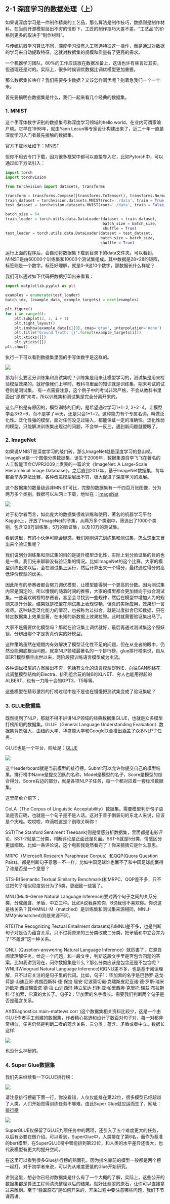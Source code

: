 ## 2-1 深度学习的数据处理（上）

如果说深度学习是一件制作精美的工艺品，那么算法是制作技巧，数据则是制作材料。在当前开源模型层出不穷的情形下，工匠的制作技巧大差不差，“工艺品”的价格则更多的取决于“制作材料”。

与传统机器学习算法不同，深度学习没有人工筛选特征这一操作，而是通过对数据的学习来自动提取特征。这就对数据集的规模和质量有了更高的需求。

一个机器学习团队，80%的工作应该放在数据准备上，这话也许有些言过其实，但道理还是对的。实际上，很多时候调优数据比调优模型更加重要。

那么数据集长啥样？我们需要多少数据？又该怎样调优呢？别着急我们一个一个来。

首先要搞明白数据集是什么，我们一起来看几个经典的数据集。

### 1. MNIST

这个手写体数字识别的数据集号称深度学习领域的hello world，在业内可谓家喻户晓。它早在1998年，就由Yann Lecun等专家设计构建出来了，近二十年一直是深度学习入门者最先接触的数据集。

官方下载地址如下：[MNIST](http://yann.lecun.com/exdb/mnist/)

但你不用去专门下载，因为很多框架中都可以直接导入它，比如Pytorch中，可以通过如下方法引入：


```python
import torch
import torchvision

from torchvision import datasets, transforms

transform = transforms.Compose([transforms.ToTensor(), transforms.Normalize(mean = (0.5), std = (0.5))])
train_dataset = torchvision.datasets.MNIST(root='./data', train = True, download = True, transform = transform)
test_dataset = torchvision.datasets.MNIST(root='./data', train = False, download = True, transform = transform)

batch_size = 64
train_loader = torch.utils.data.DataLoader(dataset = train_dataset,
                                           batch_size = batch_size,
                                           shuffle = True)
test_loader = torch.utils.data.DataLoader(dataset = test_dataset,
                                          batch_size = batch_size,
                                          shuffle = True)
```

运行上面的程序后，会自动将数据集下载到目录下的data文件夹。可以看到，MINST是由60000个训练集和10000个测试集组成。其中数据是28×28的矩阵，标签则是一个数字。标签好理解，就是0-9这10个数字，那数据长什么样呢？

我们可以通过如下代码把数据打印出来看看：


```python
import matplotlib.pyplot as plt

examples = enumerate(test_loader)
batch_idx, (example_data, example_targets) = next(examples)

plt.figure()
for i in range(6):
    plt.subplot(2, 3, i + 1)
    plt.tight_layout()
    plt.imshow(example_data[i][0], cmap='gray', interpolation='none')
    plt.title("Ground Truth: {}".format(example_targets[i]))
    plt.xticks([])
    plt.yticks([])
plt.show()
```

执行一下可以看到数据集里面的手写体数字是这样的。

![](../../notebook/2-1/assets/1.png)

那为什么要区分训练集和测试集呢？训练集是用来让模型学习的，测试集是用来检验模型效果的。就好像我们上学时，教科书里面的知识就是训练集，期末考试的试卷则是测试集。
有一点需要注意，这个例子中的考试非常严格，不会从教科书里面出“原题”来考。所以训练集和测试集是完全分离开来的。

这么严格是有原因的，模型训练的目的，是希望通过学习1+1=2, 2+2=4，让模型学会3+3=6，而不是学了半天，还是只会1+1=2。这种能力有个专属名词，叫做泛化性。泛化性强的模型，面对任何没见过输入，都能保证一定的准确性。泛化性弱的模型，只能解决训练集出现过的问题，不会举一反三，遇到新问题就傻眼了。

### 2. ImageNet

如果说MNIST是深度学习的敲门砖，那么ImageNet就是深度学习的登山梯。ImageNet是一个图像分类数据集，诞生于2009年，数据集源自李飞飞在著名的人工智能顶会CVPR2009上发表的一篇论文《ImageNet: A Large-Scale Hierarchical Image Database》，之后直到2017年，基于ImageNet数据集，每年都会举办算法比赛，各种改进模型层出不穷，极大促进了深度学习的发展。

这个数据集的数量级远非MNIST可比，完整的数据集有一千四百万张图像，分为两万多个类别，数据可以从网上下载，地址在：[ImageNet](http://www.image-net.org/)

![](../../notebook/2-1/assets/2.png)

对于初学者而言，如此庞大的数据集很难训练和使用，著名的机器学习平台Kaggle上，开放了ImageNet的子集，从两万多个类别中，筛选出了1000个类别，包含128万训练集，5万的验证集，以及10万的测试集。

看到这里，有的小伙伴可能会疑惑，我们刚刚讲完训练集和测试集，怎么这里又冒出来个验证集呢？

我们说划分训练集和测试集的目的是提升模型泛化性，实际上划分验证集的目的也是一样。我们先来聊聊没有验证集的情况。比如ImageNet的这个比赛，大家的模型训练出来以后，会在测试集上运行，然后计算出来一个得分，最终通过得分的高低评价模型的优劣。

因此所有的参赛者都会努力调优模型，让模型能得到一个更高的分数。因为测试集内容是固定的，所以慢慢的随着时间的推移，大家的模型都会更加倾向于拟合测试集。一些喜欢刷榜的参赛者，甚至会寻找到一些规律，然后在模型中增加人为的规则来提升分数。结果就是模型在测试集上表现惊艳，但真的实际应用，效果却一言难尽。这种缺乏泛化能力的情况，也被称为过拟合。就是过度拟合已知数据，只在特定数据集上效果显著，在未知的新数据上效果拉胯。此时就需要验证集出马了。

大家不是需要优化模型吗？那就在验证集上调优就好，最后再通过测试集这个照妖镜，分辨出哪个才是货真价实的好模型。

这种策略虽然在短期内有效解决了模型泛化性不足的问题，但在从业者的眼中，仍然没能彻底根治问题。就拿NLP领域最著名的一个排行榜，glue排行榜来说，自从BERT模型横空出世以来，两阶段预训练语言模型成为主流。

各种调优模型的方案层出不穷，包括有文化的语言模型ERNIE、向往GAN网络花式调整模型结构的Electra、排列组合玩的贼6的XLNET、穷人也能用得起的ALBERT、也有一力降十会的GPT3、T5等等。

这些模型在精彩激烈的打榜过程中是不是也在慢慢把测试集变成了验证集呢？

### 3. GLUE数据集

既然提到了NLP，那就不得不讲讲NLP领域的经典数据集GLUE，也就是众多模型打榜所用的数据集。GLUE（General Language Understanding Evaluation）数据集背景强大，由纽约大学、华盛顿大学和Google联合推出涵盖了众多NLP子任务。

GLUE也是一个平台，网址是：[GLUE](https://gluebenchmark.com/)

![](../../notebook/2-1/assets/3.png)

这个leaderboard就是当前模型的排行榜，Submit可以允许你提交自己的模型结果。排行榜中Name是提交团队的名称，Model是模型的名子，Score是模型的综合得分，Score右边的部分，就是各项NLP子任务，每一个都对应着一套标准数据集。

这里简单介绍下：

CoLA（The Corpus of Linguistic Acceptability）数据集。需要模型判断句子语法是否正确，也就是一个句子是不是人话。这对于善于倒装句的东北人来说，应该是个灾难。哎哎哎，咋滴啦这是？别取关啊你！

SST(The Stanford Sentiment Treebank)则是情感分析数据集，里面都是电影评论，SST-2就是二分类，判断评论是正面还是负面。SST-5就是5分类，情感区分更加细致。比如一条评论说，这个电影我竟然看完了！你来猜猜它是什么意思。

MRPC（Microsoft Research Paraphrase Corpus）和QQP(Quora Question Pairs)。都是判断句子意思一不一样，比如中国足球谁也赢不了和中国足球能赢得了谁是否是一个意思？

STS-B(Semantic Textual Similarity Benchmark)和MRPC、QQP差不多，只不过把句子相似程度划分为了5类，更细致一些罢了。

MNLI(Multi-Genre Natural Language Inference)要对两个句子之间的关系分类，分成蕴含、矛盾、中立三种。比如A说我喜欢你，B说我也不喜欢你。你说这是啥关系？其中MNLI-M（matched）是训练集和测试集来源相同，MNLI-MM(mismatched)则是来源不同。

RTE(The Recognizing Textual Entailment datasets)和MNLI差不多，也是判断句子对是否为蕴含关系，只不过将原来的三分类改成二分类，把矛盾和中立合并为了“不蕴含”这一种关系。

QNLI（Qusetion-answering Natural Language Inference）就厉害了，它源自阅读理解任务。给定一个问题，和一段文字，判断这段文字里是否包含问题的答案。比如我讲到现在，问你数据集是什么？那么分类应该是包含还是不包含呢？WNLI(Winograd Natural Language Inference)和QNLI差不多，也是基于阅读理解，只不过它关注的是句子里的代词。比如，句子1：毕加索的名字是巴勃罗·迭戈·荷瑟·山迪亚哥·弗朗西斯科·德·保拉·居安·尼波莫切诺·克瑞斯皮尼亚诺·德·罗斯·瑞米迪欧斯·西波瑞亚诺·德·拉·山迪西玛·特立尼达·玛利亚·帕里西奥·克里托·瑞兹·布拉斯科·毕加索，它真的太长了。句子2：毕加索的名字很长。需要我们判断两个句子是否是蕴含关系。

AX(Diagnostics main-mattews corr )这个数据集相关资料比较少，这是一个由GLUE作者手工创建的数据集，作者精心挑选和设计了数百对句子对，每一对都非常相似，任务仍然是判断二者的蕴含关系，三分类：蕴含、矛盾或者中立。数据长这样:

![](../../notebook/2-1/assets/4.png)

也没什么神秘的。

### 4. Super Glue数据集

我们先来继续看一下GLUE排行榜：

![](../../notebook/2-1/assets/5.png)

请注意排行榜最下面一行，你没看错，人仅仅能排在第22位，很多模型已经超越了人类。人们开始觉得训练任务不够难，由此Super Glue就应运而生了，网址：[排行榜](https://super.gluebenchmark.com/leaderboard)

![](../../notebook/2-1/assets/6.png)

SuperGLUE仅保留了GLUE九项任务中的两项，还引入了五个难度更大的任务，以后有必要在做介绍。可以看到，SuperGlue中，人类排在了第6名，而作为基准的bert模型，在SuperGLUE榜中智能排到第23位，和人类的水平差异还很大，也代表模型有更大的提升空间。

在这里可以看到很多Glue排行榜的熟面孔，因为排名靠前的模型一般都是两个榜一起打，对于初学者来说，可以先从难度更低的Glue开始研究。

讲到这里，想必你已经对数据集是什么有了一个大概的了解，实际上，这些公开的数据集都是算法工程师清洗整理以后的结果。就好比翡翠的原石，让你可以直接拿过来雕刻。至于“翡翠原石”是如何开采的，开采过程中要注意哪些问题，我们下节课再讲。
